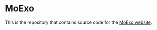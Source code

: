 # MoExo

This is the repository that contains source code for the [MoExo website](https://wzimo6.github.io/MoExo/).
